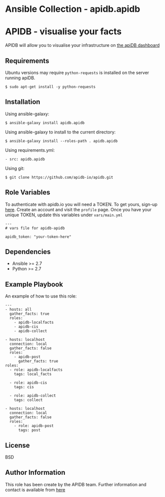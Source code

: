 # Ansible Collection - apidb.apidb

APIDB - visualise your facts
=========

APIDB will allow you to visualise your infrastructure on [the apiDB dashboard](http://www.apidb.io/)

Requirements
------------

Ubuntu versions may require ````python-requests```` is installed on the server running apiDB.
````
$ sudo apt-get install -y python-requests
````

Installation
------------

Using ansible-galaxy:
````
$ ansible-galaxy install apidb.apidb
````

Using ansible-galaxy to install to the current directory:
````
$ ansible-galaxy install --roles-path . apidb.apidb
````

Using requirements.yml:
```
- src: apidb.apidb
````

Using git:
````
$ git clone https://github.com/apidb-io/apidb.git
````

Role Variables
--------------

To authenticate with apidb.io you will need a TOKEN. To get yours, sign-up [here](http://www.apidb.io). Create an account and visit the ````profile```` page.
Once you have your unique TOKEN, update this variables under ````vars/main.yml````

````
---
# vars file for apidb-apidb

apidb_token: "your-token-here"
````

Dependencies
------------

 * Ansible >= 2.7
 * Python >= 2.7

Example Playbook
----------------

An example of how to use this role:

    ---
    - hosts: all
      gather_facts: true
      roles:
        - apidb-localfacts
        - apidb-cis
        - apidb-collect
    
    - hosts: localhost
      connection: local
      gather_facts: false
      roles:
        - apidb-post
          gather_facts: true
    roles:
      - role: apidb-localfacts
        tags: local_facts

      - role: apidb-cis
        tags: cis

      - role: apidb-collect
        tags: collect
    
    - hosts: localhost
      connection: local
      gather_facts: false
      roles:
        - role: apidb-post
          tags: post


License
-------

BSD

Author Information
------------------

This role has been create by the APIDB team. Further information and contact is available from [here](http://www.apidb.io/)
